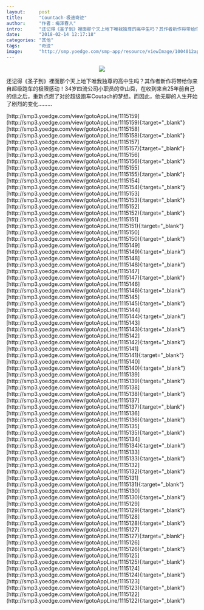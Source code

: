 ```yaml
---
layout:     post
title:      "Countach-极速奇迹"
author:     "作者：梅泽春人"
intro:      "还记得《圣子到》裡面那个天上地下唯我独尊的高中生吗？其作者新作将带给你来自超级跑车的极限感动！34岁四流公司小职员的空山舜，在收到来自25年前自己的信之后，重新点燃了对於超级跑车Coutach的梦想。而因此，他无聊的人生开始了剧烈的变化………"
date:       "2018-02-14 12:17:18"
categories: "其他"
tags:       "奇迹"
image:      "http://smp.yoedge.com/smp-app/resource/viewImage/1004012appline.png"
---
```

<div style="text-align: center">
<p><img src="http://smp.yoedge.com/smp-app/resource/viewImage/1004012appline.png"/></p>
</div>
<p class="post-meta">
<span>还记得《圣子到》裡面那个天上地下唯我独尊的高中生吗？其作者新作将带给你来自超级跑车的极限感动！34岁四流公司小职员的空山舜，在收到来自25年前自己的信之后，重新点燃了对於超级跑车Coutach的梦想。而因此，他无聊的人生开始了剧烈的变化………</span>
</p>
[http://smp3.yoedge.com/view/gotoAppLine/1115159](http://smp3.yoedge.com/view/gotoAppLine/1115159){:target="_blank"}
[http://smp3.yoedge.com/view/gotoAppLine/1115158](http://smp3.yoedge.com/view/gotoAppLine/1115158){:target="_blank"}
[http://smp3.yoedge.com/view/gotoAppLine/1115157](http://smp3.yoedge.com/view/gotoAppLine/1115157){:target="_blank"}
[http://smp3.yoedge.com/view/gotoAppLine/1115156](http://smp3.yoedge.com/view/gotoAppLine/1115156){:target="_blank"}
[http://smp3.yoedge.com/view/gotoAppLine/1115155](http://smp3.yoedge.com/view/gotoAppLine/1115155){:target="_blank"}
[http://smp3.yoedge.com/view/gotoAppLine/1115154](http://smp3.yoedge.com/view/gotoAppLine/1115154){:target="_blank"}
[http://smp3.yoedge.com/view/gotoAppLine/1115153](http://smp3.yoedge.com/view/gotoAppLine/1115153){:target="_blank"}
[http://smp3.yoedge.com/view/gotoAppLine/1115152](http://smp3.yoedge.com/view/gotoAppLine/1115152){:target="_blank"}
[http://smp3.yoedge.com/view/gotoAppLine/1115151](http://smp3.yoedge.com/view/gotoAppLine/1115151){:target="_blank"}
[http://smp3.yoedge.com/view/gotoAppLine/1115150](http://smp3.yoedge.com/view/gotoAppLine/1115150){:target="_blank"}
[http://smp3.yoedge.com/view/gotoAppLine/1115149](http://smp3.yoedge.com/view/gotoAppLine/1115149){:target="_blank"}
[http://smp3.yoedge.com/view/gotoAppLine/1115148](http://smp3.yoedge.com/view/gotoAppLine/1115148){:target="_blank"}
[http://smp3.yoedge.com/view/gotoAppLine/1115147](http://smp3.yoedge.com/view/gotoAppLine/1115147){:target="_blank"}
[http://smp3.yoedge.com/view/gotoAppLine/1115146](http://smp3.yoedge.com/view/gotoAppLine/1115146){:target="_blank"}
[http://smp3.yoedge.com/view/gotoAppLine/1115145](http://smp3.yoedge.com/view/gotoAppLine/1115145){:target="_blank"}
[http://smp3.yoedge.com/view/gotoAppLine/1115144](http://smp3.yoedge.com/view/gotoAppLine/1115144){:target="_blank"}
[http://smp3.yoedge.com/view/gotoAppLine/1115143](http://smp3.yoedge.com/view/gotoAppLine/1115143){:target="_blank"}
[http://smp3.yoedge.com/view/gotoAppLine/1115142](http://smp3.yoedge.com/view/gotoAppLine/1115142){:target="_blank"}
[http://smp3.yoedge.com/view/gotoAppLine/1115141](http://smp3.yoedge.com/view/gotoAppLine/1115141){:target="_blank"}
[http://smp3.yoedge.com/view/gotoAppLine/1115140](http://smp3.yoedge.com/view/gotoAppLine/1115140){:target="_blank"}
[http://smp3.yoedge.com/view/gotoAppLine/1115139](http://smp3.yoedge.com/view/gotoAppLine/1115139){:target="_blank"}
[http://smp3.yoedge.com/view/gotoAppLine/1115138](http://smp3.yoedge.com/view/gotoAppLine/1115138){:target="_blank"}
[http://smp3.yoedge.com/view/gotoAppLine/1115137](http://smp3.yoedge.com/view/gotoAppLine/1115137){:target="_blank"}
[http://smp3.yoedge.com/view/gotoAppLine/1115136](http://smp3.yoedge.com/view/gotoAppLine/1115136){:target="_blank"}
[http://smp3.yoedge.com/view/gotoAppLine/1115135](http://smp3.yoedge.com/view/gotoAppLine/1115135){:target="_blank"}
[http://smp3.yoedge.com/view/gotoAppLine/1115134](http://smp3.yoedge.com/view/gotoAppLine/1115134){:target="_blank"}
[http://smp3.yoedge.com/view/gotoAppLine/1115133](http://smp3.yoedge.com/view/gotoAppLine/1115133){:target="_blank"}
[http://smp3.yoedge.com/view/gotoAppLine/1115132](http://smp3.yoedge.com/view/gotoAppLine/1115132){:target="_blank"}
[http://smp3.yoedge.com/view/gotoAppLine/1115131](http://smp3.yoedge.com/view/gotoAppLine/1115131){:target="_blank"}
[http://smp3.yoedge.com/view/gotoAppLine/1115130](http://smp3.yoedge.com/view/gotoAppLine/1115130){:target="_blank"}
[http://smp3.yoedge.com/view/gotoAppLine/1115129](http://smp3.yoedge.com/view/gotoAppLine/1115129){:target="_blank"}
[http://smp3.yoedge.com/view/gotoAppLine/1115128](http://smp3.yoedge.com/view/gotoAppLine/1115128){:target="_blank"}
[http://smp3.yoedge.com/view/gotoAppLine/1115127](http://smp3.yoedge.com/view/gotoAppLine/1115127){:target="_blank"}
[http://smp3.yoedge.com/view/gotoAppLine/1115126](http://smp3.yoedge.com/view/gotoAppLine/1115126){:target="_blank"}
[http://smp3.yoedge.com/view/gotoAppLine/1115125](http://smp3.yoedge.com/view/gotoAppLine/1115125){:target="_blank"}
[http://smp3.yoedge.com/view/gotoAppLine/1115124](http://smp3.yoedge.com/view/gotoAppLine/1115124){:target="_blank"}
[http://smp3.yoedge.com/view/gotoAppLine/1115123](http://smp3.yoedge.com/view/gotoAppLine/1115123){:target="_blank"}
[http://smp3.yoedge.com/view/gotoAppLine/1115122](http://smp3.yoedge.com/view/gotoAppLine/1115122){:target="_blank"}



